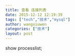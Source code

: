 ```yaml
---
title: 查看 连接列表
date: 2015-12-12 12:19:39
tags: ["tech","技术","mysql"]
author: wangxiuwen
categories: ["技术"]
layout: post
---
```




 show processlist;

